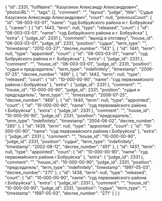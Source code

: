 {
    "id": 2331,
    "fullName": "Казусенок Александр Александрович",
    "photoURL": "",
    "tags": [],
    "comment": "",
    "layout": "judge",
    "title": "Судья Казусенок Александр Александрович",
    "court": null,
    "previousCourt": {
        "id": "06-003-03-01",
        "name": "суд Бобруйского района и г. Бобруйска"
    },
    "career": [
        {
            "id": 1443,
            "term": null,
            "type": "released",
            "court": {
                "id": "06-003-03-01",
                "name": "суд Бобруйского района и г. Бобруйска"
            },
            "extra": {
                "judge_id": 2331
            },
            "comment": "выход в отставку",
            "house_id": "06-003-03-01",
            "judge_id": 2331,
            "position": "судья",
            "term_type": "",
            "timestamp": "2012-03-27",
            "decree_number": "143"
        },
        {
            "id": 1441,
            "term": null,
            "type": "appointed",
            "court": {
                "id": "06-003-03-01",
                "name": "суд Бобруйского района и г. Бобруйска"
            },
            "extra": {
                "judge_id": 2331
            },
            "comment": "",
            "house_id": "06-003-03-01",
            "judge_id": 2331,
            "position": "судья и председатель",
            "term_type": "indefinitely",
            "timestamp": "2006-07-25",
            "decree_number": "469"
        },
        {
            "id": 1442,
            "term": null,
            "type": "released",
            "court": {
                "id": "10-000-00-90",
                "name": "суд первомайского района г.Бобруйска"
            },
            "extra": {
                "judge_id": 2331
            },
            "comment": "",
            "house_id": "10-000-00-90",
            "judge_id": 2331,
            "position": "судья и председатель",
            "term_type": "",
            "timestamp": "2006-07-25",
            "decree_number": "469"
        },
        {
            "id": 1440,
            "term": null,
            "type": "appointed",
            "court": {
                "id": "10-000-00-90",
                "name": "суд первомайского района г.Бобруйска"
            },
            "extra": {
                "judge_id": 2331
            },
            "comment": "",
            "house_id": "10-000-00-90",
            "judge_id": 2331,
            "position": "председатель",
            "term_type": "indefinitely",
            "timestamp": "2004-06-02",
            "decree_number": "265"
        },
        {
            "id": 1439,
            "term": null,
            "type": "appointed",
            "court": {
                "id": "10-000-00-90",
                "name": "суд первомайского района г.Бобруйска"
            },
            "extra": {
                "judge_id": 2331
            },
            "comment": "",
            "house_id": "10-000-00-90",
            "judge_id": 2331,
            "position": "судья",
            "term_type": "indefinitely",
            "timestamp": "2002-08-12",
            "decree_number": "451"
        },
        {
            "id": 1437,
            "term": null,
            "type": "appointed",
            "court": {
                "id": "10-000-00-90",
                "name": "суд первомайского района г.Бобруйска"
            },
            "extra": {
                "judge_id": 2331
            },
            "comment": "",
            "house_id": "10-000-00-90",
            "judge_id": 2331,
            "position": "председатель",
            "term_type": "indefinitely",
            "timestamp": "1997-05-03",
            "decree_number": "271"
        },
        {
            "id": 1438,
            "term": null,
            "type": "released",
            "court": {
                "id": "10-000-00-90",
                "name": "суд первомайского района г.Бобруйска"
            },
            "extra": {
                "judge_id": 2331
            },
            "comment": "",
            "house_id": "10-000-00-90",
            "judge_id": 2331,
            "position": "судья",
            "term_type": "",
            "timestamp": "1997-05-03",
            "decree_number": "271"
        }
    ]
}